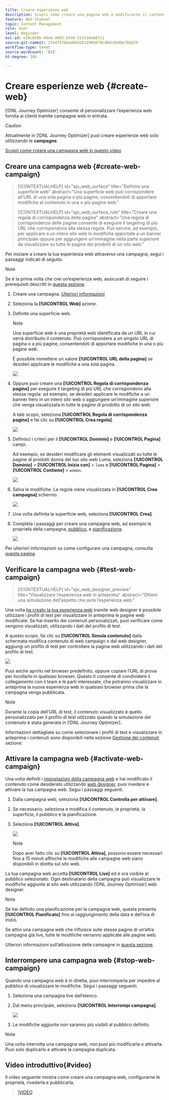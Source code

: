 ```yaml
---
title: Creare esperienze web
description: Scopri come creare una pagina web e modificarne il contenuto in Journey Optimizer
feature: Web Channel
topic: Content Management
role: User
level: Beginner
exl-id: e28c038b-49ed-4685-bfe6-514116eb0711
source-git-commit: 27447578dad6bd2612989d79cd0dc8ddbe78d629
workflow-type: tm+mt
source-wordcount: '833'
ht-degree: 18%

---
```


# Creare esperienze web {#create-web}

[!DNL Journey Optimizer] consente di personalizzare l’esperienza web fornita ai clienti tramite campagne web in entrata.

>[!CAUTION]
>
>Attualmente in [!DNL Journey Optimizer] puoi creare esperienze web solo utilizzando le **campagne**.

[Scopri come creare una campagna web in questo video](#video)

## Creare una campagna web {#create-web-campaign}

>[!CONTEXTUALHELP]
>id="ajo_web_surface"
>title="Definire una superficie web"
>abstract="Una superficie web può corrispondere all’URL di una sola pagina o più pagine, consentendoti di apportare modifiche al contenuto in una o più pagine web."

>[!CONTEXTUALHELP]
>id="ajo_web_surface_rule"
>title="Creare una regola di corrispondenza delle pagine"
>abstract="Una regola di corrispondenza delle pagine consente di eseguire il targeting di più URL che corrispondono alla stessa regola. Può servire, ad esempio, per applicare a un intero sito web le modifiche apportate a un banner principale oppure per aggiungere un’immagine nella parte superiore da visualizzare su tutte le pagine dei prodotti di un sito web."

Per iniziare a creare la tua esperienza web attraverso una campagna, segui i passaggi indicati di seguito.

>[!NOTE]
>
>Se è la prima volta che crei un’esperienza web, assicurati di seguire i prerequisiti descritti in [questa sezione](web-prerequisites.md).

1. Creare una campagna. [Ulteriori informazioni](../campaigns/create-campaign.md)

1. Seleziona la **[!UICONTROL Web]** azione.

1. Definite una superficie web.

   >[!NOTE]
   >
   >Una superficie web è una proprietà web identificata da un URL in cui verrà distribuito il contenuto. Può corrispondere a un singolo URL di pagina o a più pagine, consentendoti di apportare modifiche in una o più pagine web.

   È possibile immettere un valore **[!UICONTROL URL della pagina]** se desideri applicare le modifiche a una sola pagina.

   ![](assets/web-campaign-surface.png)

1. Oppure puoi creare una **[!UICONTROL Regola di corrispondenza pagine]** per eseguire il targeting di più URL che corrispondono alla stessa regola: ad esempio, se desideri applicare le modifiche a un banner hero in un intero sito web o aggiungere un’immagine superiore che venga visualizzata in tutte le pagine di prodotto di un sito web.

   A tale scopo, seleziona **[!UICONTROL Regola di corrispondenza pagine]** e fai clic su **[!UICONTROL Crea regola]**.

   ![](assets/web-campaign-matching-rule.png)

1. Definisci i criteri per il **[!UICONTROL Dominio]** e **[!UICONTROL Pagina]** campi.

   Ad esempio, se desideri modificare gli elementi visualizzati su tutte le pagine di prodotti donna del tuo sito web Luma, seleziona **[!UICONTROL Dominio]** > **[!UICONTROL Inizia con]** > `luma` e **[!UICONTROL Pagina]** > **[!UICONTROL Contiene]** > `women`.

   ![](assets/web-pages-matching-rule.png)

1. Salva le modifiche. La regola viene visualizzata in **[!UICONTROL Crea campagna]** schermo.

   ![](assets/web-pages-matching-rule-example.png)

1. Una volta definita la superficie web, seleziona **[!UICONTROL Crea]**.

1. Completa i passaggi per creare una campagna web, ad esempio le proprietà della campagna, [pubblico](../audience/about-audiences.md), e [pianificazione](../campaigns/create-campaign.md#schedule).

   ![](assets/web-campaign-steps.png)

Per ulteriori informazioni su come configurare una campagna, consulta [questa pagina](../campaigns/get-started-with-campaigns.md).

## Verificare la campagna web {#test-web-campaign}

>[!CONTEXTUALHELP]
>id="ajo_web_designer_preview"
>title="Visualizzare l’esperienza web in anteprima"
>abstract="Ottieni una simulazione dell’aspetto che avrà l’esperienza web."

Una volta [ha creato la tua esperienza web](edit-web-content.md) tramite web designer è possibile utilizzare i profili di test per visualizzare in anteprima le pagine web modificate. Se hai inserito dei contenuti personalizzati, puoi verificare come vengono visualizzati, utilizzando i dati del profilo di test.

A questo scopo, fai clic su **[!UICONTROL Simula contenuto]** dalla schermata modifica contenuto di web campaign o dal web designer, aggiungi un profilo di test per controllare la pagina web utilizzando i dati del profilo di test.

![](assets/web-designer-preview.png)

Puoi anche aprirlo nel browser predefinito, oppure copiare l’URL di prova per incollarlo in qualsiasi browser. Questo ti consente di condividere il collegamento con il team e le parti interessate, che potranno visualizzare in anteprima la nuova esperienza web in qualsiasi browser prima che la campagna venga pubblicata.

>[!NOTE]
>
>Durante la copia dell’URL di test, il contenuto visualizzato è quello personalizzato per il profilo di test utilizzato quando la simulazione del contenuto è stata generata in [!DNL Journey Optimizer].

Informazioni dettagliate su come selezionare i profili di test e visualizzare in anteprima i contenuti sono disponibili nella sezione [Gestione dei contenuti](../content-management/preview-test.md) sezione.

## Attivare la campagna web {#activate-web-campaign}

Una volta definiti i [impostazioni della campagna web](#configure-web-campaign) e hai modificato il contenuto come desiderato utilizzando [web designer](edit-web-content.md#work-with-web-designer), puoi rivedere e attivare la tua campagna web. Segui i passaggi seguenti.

<!--
>[!NOTE]
>
>You can also preview your web campaign content before activating it. [Learn more](#test-web-campaign)-->

1. Dalla campagna web, seleziona **[!UICONTROL Controlla per attivare]**.

1. Se necessario, seleziona e modifica il contenuto, le proprietà, la superficie, il pubblico e la pianificazione.

1. Seleziona **[!UICONTROL Attiva]**.

   ![](assets/web-campaign-activate.png)

   >[!NOTE]
   >
   >Dopo aver fatto clic su **[!UICONTROL Attiva]**, possono essere necessari fino a 15 minuti affinché le modifiche alle campagne web siano disponibili in diretta sul sito web.

La tua campagna web accetta **[!UICONTROL Live]** ed è ora visibile al pubblico selezionato. Ogni destinatario della campagna può visualizzare le modifiche aggiunte al sito web utilizzando [!DNL Journey Optimizer] web designer.

>[!NOTE]
>
>Se hai definito una pianificazione per la campagna web, questa presenta **[!UICONTROL Pianificato]** fino al raggiungimento della data e dell’ora di inizio.
>
>Se attivi una campagna web che influisce sulle stesse pagine di un’altra campagna già live, tutte le modifiche verranno applicate alle pagine web.

Ulteriori informazioni sull’attivazione delle campagne in [questa sezione](../campaigns/review-activate-campaign.md).

## Interrompere una campagna web {#stop-web-campaign}

Quando una campagna web è in diretta, puoi interromperla per impedire al pubblico di visualizzare le modifiche. Segui i passaggi seguenti.

1. Seleziona una campagna live dall’elenco.

1. Dal menu principale, seleziona **[!UICONTROL Interrompi campagna]**.

   ![](assets/web-campaign-stop.png)

1. Le modifiche aggiunte non saranno più visibili al pubblico definito.

>[!NOTE]
>
>Una volta interrotta una campagna web, non puoi più modificarla o attivarla. Puoi solo duplicarlo e attivare la campagna duplicata.

## Video introduttivo{#video}

Il video seguente mostra come creare una campagna web, configurarne le proprietà, rivederla e pubblicarla.

>[!VIDEO](https://video.tv.adobe.com/v/3418800/?quality=12&learn=on)